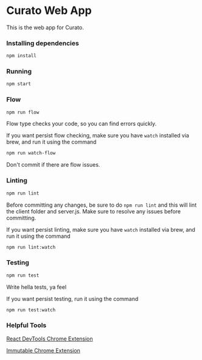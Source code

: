# Curato Web App

This is the web app for Curato.

### Installing dependencies
```bash
npm install
```

### Running
```bash
npm start
```

### Flow
```bash
npm run flow
```

Flow type checks your code, so you can find errors quickly.

If you want persist flow checking, make sure you have `watch` installed via brew, and run it using the command

```bash
npm run watch-flow
```

Don't commit if there are flow issues.

### Linting
```bash
npm run lint
```

Before committing any changes, be sure to do `npm run lint` and this will lint the client folder and server.js. 
Make sure to resolve any issues before committing.

If you want persist linting, make sure you have `watch` installed via brew, and run it using the command

```bash
npm run lint:watch
```

### Testing

```bash
npm run test
```

Write hella tests, ya feel

If you want persist testing, run it using the command

```bash
npm run test:watch
```

### Helpful Tools
[React DevTools Chrome Extension](https://chrome.google.com/webstore/detail/react-developer-tools/fmkadmapgofadopljbjfkapdkoienihi?hl=en)

[Immutable Chrome Extension](https://chrome.google.com/webstore/detail/immutablejs-object-format/hgldghadipiblonfkkicmgcbbijnpeog)
